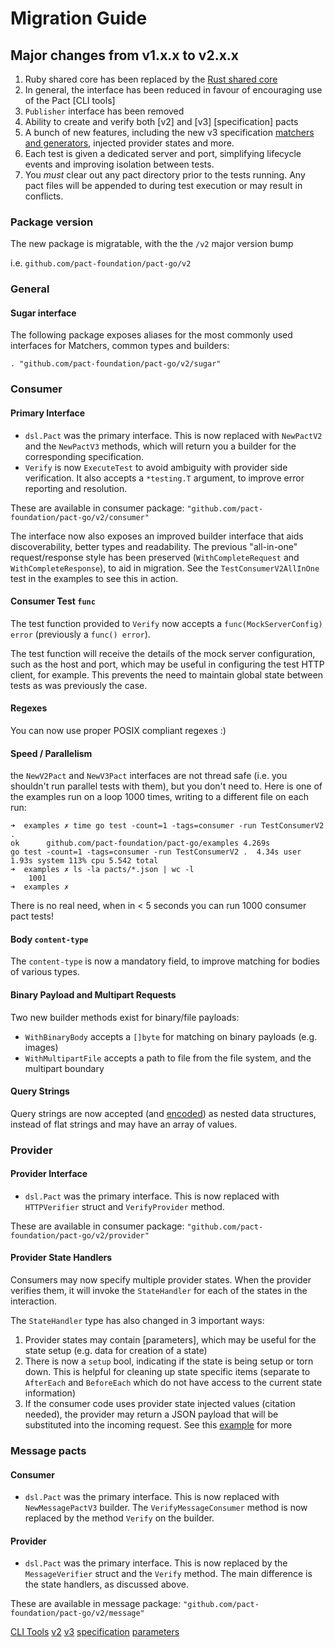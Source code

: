 # Migration Guide

## Major changes from v1.x.x to v2.x.x

1. Ruby shared core has been replaced by the [Rust shared core](https://github.com/pact-foundation/pact-reference/tree/master/rust/)
1. In general, the interface has been reduced in favour of encouraging use of the Pact [CLI tools]
1. `Publisher` interface has been removed
1. Ability to create and verify both [v2] and [v3] [specification] pacts
1. A bunch of new features, including the new v3 specification [matchers and generators](https://github.com/pact-foundation/pact-specification/tree/version-3/), injected provider states and more.
1. Each test is given a dedicated server and port, simplifying lifecycle events and improving isolation between tests.
1. You _must_ clear out any pact directory prior to the tests running. Any pact files will be appended to during test execution or may result in conflicts.

### Package version

The new package is migratable, with the the `/v2` major version bump

i.e. `github.com/pact-foundation/pact-go/v2`

### General

#### Sugar interface

The following package exposes aliases for the most commonly used interfaces for Matchers, common types and builders:

```
. "github.com/pact-foundation/pact-go/v2/sugar"
```

### Consumer

#### Primary Interface

- `dsl.Pact` was the primary interface. This is now replaced with `NewPactV2` and the `NewPactV3` methods, which will return you a builder for the corresponding specification.
- `Verify` is now `ExecuteTest` to avoid ambiguity with provider side verification. It also accepts a `*testing.T` argument, to improve error reporting and resolution.

These are available in consumer package: `"github.com/pact-foundation/pact-go/v2/consumer"`

The interface now also exposes an improved builder interface that aids discoverability, better types and readability. The previous "all-in-one" request/response style has been preserved (`WithCompleteRequest` and `WithCompleteResponse`), to aid in migration. See the `TestConsumerV2AllInOne` test in the examples to see this in action.

#### Consumer Test `func`

The test function provided to `Verify` now accepts a `func(MockServerConfig) error` (previously a `func() error`).

The test function will receive the details of the mock server configuration, such as the host and port, which may be useful in configuring the test HTTP client, for example. This prevents the need to maintain global state between tests as was previously the case.

#### Regexes

You can now use proper POSIX compliant regexes :)

#### Speed / Parallelism

the `NewV2Pact` and `NewV3Pact` interfaces are not thread safe (i.e. you shouldn't run parallel tests with them), but you don't need to. Here is one of the examples run on a loop 1000 times, writing to a different file on each run:

```
➜  examples ✗ time go test -count=1 -tags=consumer -run TestConsumerV2 .
ok  	github.com/pact-foundation/pact-go/examples	4.269s
go test -count=1 -tags=consumer -run TestConsumerV2 .  4.34s user 1.93s system 113% cpu 5.542 total
➜  examples ✗ ls -la pacts/*.json | wc -l
    1001
➜  examples ✗
```

There is no real need, when in < 5 seconds you can run 1000 consumer pact tests!

#### Body `content-type`

The `content-type` is now a mandatory field, to improve matching for bodies of various types.

#### Binary Payload and Multipart Requests

Two new builder methods exist for binary/file payloads:

- `WithBinaryBody` accepts a `[]byte` for matching on binary payloads (e.g. images)
- `WithMultipartFile` accepts a path to file from the file system, and the multipart boundary

#### Query Strings

Query strings are now accepted (and [encoded](https://github.com/pact-foundation/pact-specification/tree/version-3/#query-strings-are-stored-as-map-instead-of-strings)) as nested data structures, instead of flat strings and may have an array of values.

### Provider

#### Provider Interface

- `dsl.Pact` was the primary interface. This is now replaced with `HTTPVerifier` struct and `VerifyProvider` method.

These are available in consumer package: `"github.com/pact-foundation/pact-go/v2/provider"`

#### Provider State Handlers

Consumers may now specify multiple provider states. When the provider verifies them, it will invoke the `StateHandler` for each of the states in the interaction.

The `StateHandler` type has also changed in 3 important ways:

1. Provider states may contain [parameters], which may be useful for the state setup (e.g. data for creation of a state)
1. There is now a `setup` bool, indicating if the state is being setup or torn down. This is helpful for cleaning up state specific items (separate to `AfterEach` and `BeforeEach` which do not have access to the current state information)
1. If the consumer code uses provider state injected values (citation needed), the provider may return a JSON payload that will be substituted into the incoming request. See this [example](https://pactflow.io/blog/injecting-values-from-provider-states/) for more

### Message pacts

#### Consumer

- `dsl.Pact` was the primary interface. This is now replaced with `NewMessagePactV3` builder. The `VerifyMessageConsumer` method is now replaced by the method `Verify` on the builder.

#### Provider

- `dsl.Pact` was the primary interface. This is now replaced by the `MessageVerifier` struct and the `Verify` method. The main difference is the state handlers, as discussed above.

These are available in message package: `"github.com/pact-foundation/pact-go/v2/message"`

[CLI Tools](https://docs.pact.io/implementation_guides/cli/)
[v2](https://github.com/pact-foundation/pact-specification/tree/version-3/)
[v3](https://github.com/pact-foundation/pact-specification/tree/version-2/)
[specification](https://github.com/pact-foundation/pact-specification/)
[parameters](https://github.com/pact-foundation/pact-specification/tree/version-3/#allow-multiple-provider-states-with-parameters)
